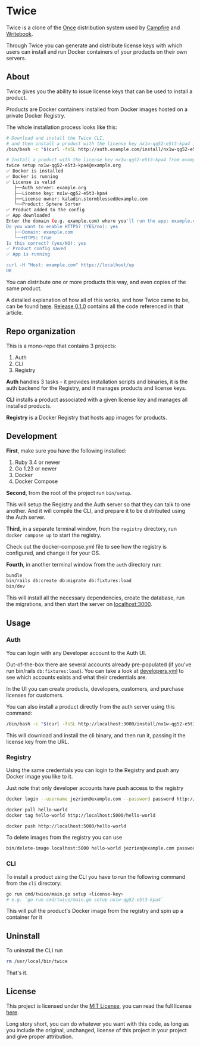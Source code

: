 # Twice

Twice is a clone of the [Once](https://once.com) distribution system 
used by [Campfire](https://once.com/campfire) and [Writebook](https://once.com/writebook).

Through Twice you can generate and distribute license keys with which
users can install and run Docker containers of your products on their own servers.

## About

Twice gives you the ability to issue license keys
that can be used to install a product.

Products are Docker containers installed from Docker images hosted on a 
private Docker Registry.

The whole installation process looks like this:

```bash
# Download and install the Twice CLI,
# and then install a product with the license key nx1w-qg52-e5t3-kpa4 from auth.example.com
/bin/bash -c "$(curl -fsSL http://auth.example.com/install/nx1w-qg52-e5t3-kpa4)"

# Install a product with the license key nx1w-qg52-e5t3-kpa4 from example.org
twice setup nx1w-qg52-e5t3-kpa4@example.org
✅ Docker is installed
✅ Docker is running
✅ License is valid
   ├──Auth server: example.org
   ├──License key: nx1w-qg52-e5t3-kpa4
   ├──License owner: kaladin.stormblessed@example.com
   └──Product: Sphere Sorter
✅ Product added to the config
✅ App downloaded
Enter the domain (e.g. example.com) where you'll run the app: example.com
Do you want to enable HTTPS? (YES/no): yes
   ├──Domain: example.com
   └──HTTPS: true
Is this correct? (yes/NO): yes
✅ Product config saved
✅ App is running

curl -H "Host: example.com" https://localhost/up
OK
```

You can distribute one or more products this way, and even copies of the same product.

A detailed explanation of how all of this works, and how Twice came to be, can be found [here](https://stanko.io/building-twice-a-clone-of-once-gJKxLYCe26Ak).
[Release 0.1.0](https://github.com/monorkin/twice/releases/tag/0.1.0) contains all the code referenced in that article.

## Repo organization
This is a mono-repo that contains 3 projects:
1. Auth
2. CLI
3. Registry

**Auth** handles 3 tasks - it provides installation scripts and binaries, it is the 
auth backend for the Registry, and it manages products and license keys.

**CLI** installs a product associated with a given license key and manages all installed products.

**Registry** is a Docker Registry that hosts app images for products.

## Development

**First**, make sure you have the following installed:
1. Ruby 3.4 or newer
2. Go 1.23 or newer
3. Docker
4. Docker Compose

**Second**, from the root of the project run `bin/setup`.

This will setup the Registry and the Auth server so that they can talk to one another.
And it will compile the CLI, and prepare it to be distributed using the Auth server.

**Third**, in a separate terminal window, from the `registry` directory,
run `docker compose up` to start the registry.

Check out the docker-compose.yml file to see how the registry is configured, and 
change it for your OS.

**Fourth**, in another terminal window from the `auth` directory run:

```bash
bundle
bin/rails db:create db:migrate db:fixtures:load
bin/dev
```

This will install all the necessary dependencies, create the database, run the migrations,
and then start the server on [localhost:3000](http://localhost:3000).

## Usage

### Auth
You can login with any Developer account to the Auth UI.

Out-of-the-box there are several accounts already pre-populated
(if you've run bin/rails `db:fixtures:load`). You can take a look
at [developers.yml](auth/db/fixtures/developers.yml) to see which
accounts exists and what their credentials are.

In the UI you can create products, developers, customers, and
purchase licenses for customers.

You can also install a product directly from the auth server using this command:

```bash
/bin/bash -c "$(curl -fsSL http://localhost:3000/install/nx1w-qg52-e5t3-kpa4)"
```

This will download and install the cli binary, and then run it, passing it
the license key from the URL.

### Registry

Using the same credentials you can login to the Registry and
push any Docker image you like to it.

Just note that only developer accounts have push access to the registry

```bash
docker login --username jezrien@example.com --password password http://localhost:5000

docker pull hello-world
docker tag hello-world http://localhost:5000/hello-world

docker push http://localhost:5000/hello-world
```

To delete images from the registry you can use

```bash
bin/delete-image localhost:5000 hello-world jezrien@example.com password
```

### CLI

To install a product using the CLI you have to run the following command from the `cli` directory:

```bash
go run cmd/twice/main.go setup <license-key>
# e.g. `go run cmd/twice/main.go setup nx1w-qg52-e5t3-kpa4`
```

This will pull the product's Docker image from the registry and spin up a container for it
## Uninstall

To uninstall the CLI run

```bash
rm /usr/local/bin/twice
```

That's it.

## License

This project is licensed under the [MIT License](./LICENSE), you can read the full license [here](./LICENSE).

Long story short, you can do whatever you want with this code, as long as you include
the original, unchanged, license of this project in your project and give proper attribution.
